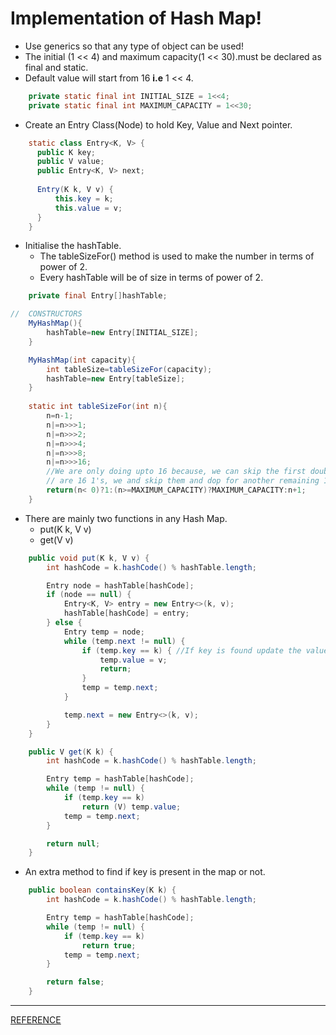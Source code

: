 # Implementation of Hash Map! #

* Use generics so that any type of object can be used!
* The initial (1 << 4) and maximum capacity(1 << 30).must be declared as final and static.
* Default value will start from 16 **i.e** 1 << 4.

```java
    private static final int INITIAL_SIZE = 1<<4;
    private static final int MAXIMUM_CAPACITY = 1<<30;
```

* Create an Entry Class(Node) to hold Key, Value and Next pointer.

```java
    static class Entry<K, V> {
      public K key;
      public V value;
      public Entry<K, V> next;
  
      Entry(K k, V v) {
          this.key = k;
          this.value = v;
      }
    }
```

* Initialise the hashTable.
  * The tableSizeFor() method is used to make the number in terms of power of 2.
  * Every hashTable will be of size in terms of power of 2. 

```java
    private final Entry[]hashTable;
```
```java
//  CONSTRUCTORS
    MyHashMap(){
        hashTable=new Entry[INITIAL_SIZE];
    }

    MyHashMap(int capacity){
        int tableSize=tableSizeFor(capacity);
        hashTable=new Entry[tableSize];
    }
    
    static int tableSizeFor(int n){
        n=n-1;
        n|=n>>>1;
        n|=n>>>2;
        n|=n>>>4;
        n|=n>>>8;
        n|=n>>>16;
        //We are only doing upto 16 because, we can skip the first double,For Eg. if first
        // are 16 1's, we and skip them and dop for another remaining 16.
        return(n< 0)?1:(n>=MAXIMUM_CAPACITY)?MAXIMUM_CAPACITY:n+1;
    }
```

* There are mainly two functions in any Hash Map.
  * put(K k, V v)
  * get(V v)

```java
    public void put(K k, V v) {
        int hashCode = k.hashCode() % hashTable.length;

        Entry node = hashTable[hashCode];
        if (node == null) {
            Entry<K, V> entry = new Entry<>(k, v);
            hashTable[hashCode] = entry;
        } else {
            Entry temp = node;
            while (temp.next != null) {
                if (temp.key == k) { //If key is found update the value!
                    temp.value = v;
                    return;
                }
                temp = temp.next;
            }

            temp.next = new Entry<>(k, v);
        }
    }
```
```java
    public V get(K k) {
        int hashCode = k.hashCode() % hashTable.length;

        Entry temp = hashTable[hashCode];
        while (temp != null) {
            if (temp.key == k)
                return (V) temp.value;
            temp = temp.next;
        }

        return null;
    }
```
* An extra method to find if key is present in the map or not.
```java
    public boolean containsKey(K k) {
        int hashCode = k.hashCode() % hashTable.length;

        Entry temp = hashTable[hashCode];
        while (temp != null) {
            if (temp.key == k)
                return true;
            temp = temp.next;
        }

        return false;
    }
```
***

[REFERENCE](https://www.youtube.com/playlist?list=PL6W8uoQQ2c61X_9e6Net0WdYZidm7zooW)